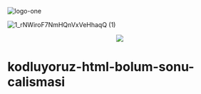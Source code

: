 ![logo-one](https://user-images.githubusercontent.com/79155927/147276338-dfd7cb8f-22c6-4af6-bc5a-692644c42f62.png)

![1_rNWiroF7NmHQnVxVeHhaqQ (1)](https://user-images.githubusercontent.com/79155927/147277724-f6024a99-0501-41f8-bd5f-e6dc0b7c4356.png)

<p align="center">
  <img src="https://user-images.githubusercontent.com/79155927/147278079-44bdbd65-230d-49a7-b40d-a929518845b8.png" />
</p>


# kodluyoruz-html-bolum-sonu-calismasi
